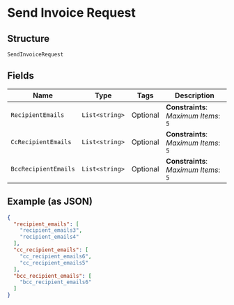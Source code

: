 
# Send Invoice Request

## Structure

`SendInvoiceRequest`

## Fields

| Name | Type | Tags | Description |
|  --- | --- | --- | --- |
| `RecipientEmails` | `List<string>` | Optional | **Constraints**: *Maximum Items*: `5` |
| `CcRecipientEmails` | `List<string>` | Optional | **Constraints**: *Maximum Items*: `5` |
| `BccRecipientEmails` | `List<string>` | Optional | **Constraints**: *Maximum Items*: `5` |

## Example (as JSON)

```json
{
  "recipient_emails": [
    "recipient_emails3",
    "recipient_emails4"
  ],
  "cc_recipient_emails": [
    "cc_recipient_emails6",
    "cc_recipient_emails5"
  ],
  "bcc_recipient_emails": [
    "bcc_recipient_emails6"
  ]
}
```

